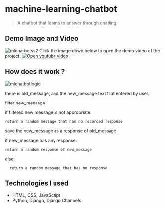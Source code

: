 # machine-learning-chatbot

> A chatbot that learns to answer through chatting.

## Demo Image and Video

![mlcharbotss2](https://user-images.githubusercontent.com/93938698/190747602-9fd2fbe6-a799-4f2e-97fb-f57ff2b4e42e.PNG)
Click the image down below to open the demo video of the project.
[![Open youtube video](https://img.youtube.com/vi/HauQhleuncw/0.jpg)](https://www.youtube.com/watch?v=HauQhleuncw)

## How does it work ?

![mlchatbotlogic](https://user-images.githubusercontent.com/93938698/190812135-2a7c4626-c48e-43ba-a0b3-545288213d0d.png)


there is old_message, and the new_message text that entered by user.

filter new_message

if filtered new message is not appropriate:
	
	return a random message that has no recorded response


save the new_message as a response of old_message

if new_message has any response:

    return a random response of new_message

else:

      return a random message that has no response

  
## Technologies I used

- HTML, CSS, JavaScript
- Python, Django, Django Channels
  
  
